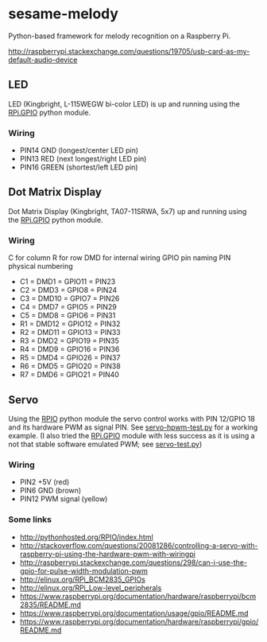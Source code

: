 # sesame-melody

Python-based framework for melody recognition on a Raspberry Pi.


http://raspberrypi.stackexchange.com/questions/19705/usb-card-as-my-default-audio-device

## LED

LED (Kingbright, L-115WEGW bi-color LED) is up and running using the [RPi.GPIO](https://pypi.python.org/pypi/RPi.GPIO) python module.

### Wiring
* PIN14 GND (longest/center LED pin)
* PIN13 RED (next longest/right LED pin)
* PIN16 GREEN (shortest/left LED pin)

## Dot Matrix Display

Dot Matrix Display (Kingbright, TA07-11SRWA, 5x7) up and running using the [RPi.GPIO](https://pypi.python.org/pypi/RPi.GPIO) python module. 

### Wiring
C for column
R for row
DMD for internal wiring
GPIO pin naming
PIN physical numbering
* C1 = DMD1  = GPIO11 = PIN23
* C2 = DMD3  = GPIO8  = PIN24
* C3 = DMD10 = GPIO7  = PIN26
* C4 = DMD7  = GPIO5  = PIN29
* C5 = DMD8  = GPIO6  = PIN31
* R1 = DMD12 = GPIO12 = PIN32
* R2 = DMD11 = GPIO13 = PIN33
* R3 = DMD2  = GPIO19 = PIN35
* R4 = DMD9  = GPIO16 = PIN36
* R5 = DMD4  = GPIO26 = PIN37
* R6 = DMD5  = GPIO20 = PIN38
* R7 = DMD6  = GPIO21 = PIN40

## Servo

Using the [RPIO](http://pythonhosted.org/RPIO/index.html) python module the servo control works with PIN 12/GPIO 18 and its hardware PWM as signal PIN. See [servo-hpwm-test.py](/servo-hpwm-test.py) for a working example. (I also tried the [RPi.GPIO](https://pypi.python.org/pypi/RPi.GPIO) module with less success as it is using a not that stable software emulated PWM; see [servo-test.py](/servo-test.py))

### Wiring
* PIN2 +5V (red)
* PIN6 GND (brown)
* PIN12 PWM signal (yellow)

### Some links
* http://pythonhosted.org/RPIO/index.html
* http://stackoverflow.com/questions/20081286/controlling-a-servo-with-raspberry-pi-using-the-hardware-pwm-with-wiringpi
* http://raspberrypi.stackexchange.com/questions/298/can-i-use-the-gpio-for-pulse-width-modulation-pwm
* http://elinux.org/RPi_BCM2835_GPIOs
* http://elinux.org/RPi_Low-level_peripherals
* https://www.raspberrypi.org/documentation/hardware/raspberrypi/bcm2835/README.md
* https://www.raspberrypi.org/documentation/usage/gpio/README.md
* https://www.raspberrypi.org/documentation/hardware/raspberrypi/gpio/README.md
 

